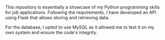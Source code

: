 
This repository is essentially a showcase of my Python programming skills for job applications. Following the requirements, I have developed an API using Flask that allows storing and retrieving data.

For the database, I opted to use MySQL as it allowed me to test it on my own system and ensure the code's integrity.
